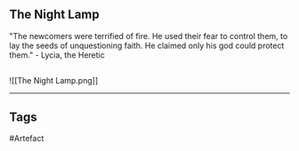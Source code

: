 ## The Night Lamp
"The newcomers were terrified of fire. He used their fear to control them, to lay the
seeds of unquestioning faith. He claimed only his god could protect them." - Lycia, the Heretic
## 
![[The Night Lamp.png]]

---
## Tags
#Artefact